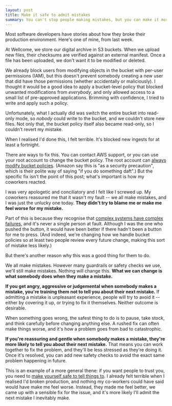 ```yaml
---
layout: post
title: Make it safe to admit mistakes
summary: You can't stop people making mistakes, but you can make it more likely that they'll admit their next mistake to you.
---
```


Most software developers have stories about how they broke their production environment.
Here's one of mine, from last week.

At Wellcome, we store our digital archive in S3 buckets.
When we upload new files, their checksums are verified against an external manifest.
Once a file has been uploaded, we don't want it to be modified or deleted.

We already block users from modifying objects in the bucket with per-user permissions (IAM), but this doesn't prevent somebody creating a new user that did have those permissions (whether accidentally or maliciously).
I thought it would be a good idea to apply a bucket-level policy that blocked unwanted modifications from *everybody*, and only allowed access to a small list of pre-approved applications.
Brimming with confidence, I tried to write and apply such a policy.

Unfortunately, what I actually did was switch the entire bucket into read-only mode, so *nobody* could write to the bucket, and we couldn't store new files.
Not only that, the bucket policy itself also became read-only, so I couldn't revert my mistake.

When I realised I'd done this, I felt terrible.
It's blocked new ingests for at least a fortnight.

There are ways to fix this.
You can contact AWS support, or you can use your root account to change the bucket policy.
The root account can [always modify bucket policies](https://docs.aws.amazon.com/AmazonS3/latest/API/API_PutBucketPolicy.html).
(Amazon say this is "as a security precaution", which is their polite way of saying "if you do something daft".)
But the specific fix isn't the point of this post; what's important is how my coworkers reacted.

I was very apologetic and conciliatory and I felt like I screwed up.
My coworkers reassured me that it wasn't my fault -- we all make mistakes, and I was just the unlucky one today.
**They didn't try to blame me or make me feel worse for my mistake.**

Part of this is because they recognise that [complex systems have complex failures](/2020/04/complex-failures/), and it's never a single person at fault.
Although I was the one who pushed the button, it would have been better if there hadn't been a button for me to press.
(And indeed, we're changing how we handle bucket policies so at least two people review every future change, making this sort of mistake less likely.)

But there's another reason why this was a good thing for them to do.

We all make mistakes.
However many guardrails or safety checks we use, we'll still make mistakes.
Nothing will change this.
**What we can change is what somebody does when they make a mistake.**

**If you get angry, aggressive or judgemental when somebody makes a mistake, you're training them not to tell you about their next mistake.**
If admitting a mistake is unpleasant experience, people will try to avoid it -- either by covering it up, or trying to fix it themselves.
Neither outcome is desirable.

When something goes wrong, the safest thing to do is to pause, take stock, and think carefully before changing anything else.
A rushed fix can often make things worse, and it's how a problem goes from bad to catastrophic.

**If you're reassuring and gentle when somebody makes a mistake, they're more likely to tell you about their next mistake.**
That means you can work together to fix the problem, and they'll be less stressed as they're doing it.
Once it's resolved, you can add new safety checks to avoid the exact same problem happening in future.

This is an example of a more general thene: if you want people to trust you, you need to [make yourself safe to tell things to](https://notebook.drmaciver.com/posts/2020-04-06-15:20.html).
I already felt terrible when I realised I'd broken production, and nothing my co-workers could have said would have make me feel worse.
Instead, they made me feel better, we came up with a sensible fix for the issue, and it's more likely I'll admit the next mistake I inevitably make.
